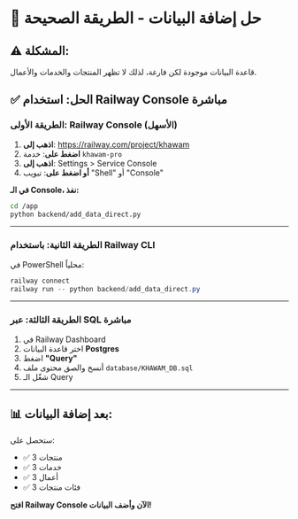 # 🎯 حل إضافة البيانات - الطريقة الصحيحة

## ⚠️ المشكلة:
قاعدة البيانات موجودة لكن فارغة، لذلك لا تظهر المنتجات والخدمات والأعمال.

## ✅ الحل: استخدام Railway Console مباشرة

### الطريقة الأولى: Railway Console (الأسهل)

1. **اذهب إلى**: https://railway.com/project/khawam
2. **اضغط على**: خدمة `khawam-pro`
3. **اذهب إلى**: Settings > Service Console
4. **أو اضغط على**: تبويب "Shell" أو "Console"

**في الـ Console، نفذ:**

```bash
cd /app
python backend/add_data_direct.py
```

---

### الطريقة الثانية: باستخدام Railway CLI

في PowerShell محلياً:

```powershell
railway connect
railway run -- python backend/add_data_direct.py
```

---

### الطريقة الثالثة: عبر SQL مباشرة

1. في Railway Dashboard
2. اختر قاعدة البيانات **Postgres**
3. اضغط **"Query"**
4. أنسخ والصق محتوى ملف `database/KHAWAM_DB.sql`
5. شغّل الـ Query

---

## 📊 بعد إضافة البيانات:

ستحصل على:
- ✅ 3 منتجات
- ✅ 3 خدمات
- ✅ 3 أعمال
- ✅ 3 فئات منتجات

**افتح Railway Console الآن وأضف البيانات!**

